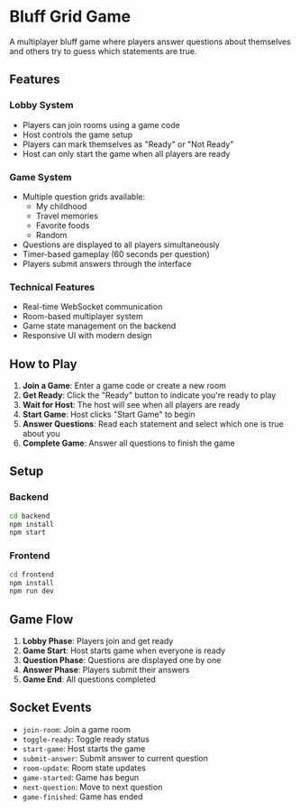 # Bluff Grid Game

A multiplayer bluff game where players answer questions about themselves and others try to guess which statements are true.

## Features

### Lobby System

- Players can join rooms using a game code
- Host controls the game setup
- Players can mark themselves as "Ready" or "Not Ready"
- Host can only start the game when all players are ready

### Game System

- Multiple question grids available:
  - My childhood
  - Travel memories
  - Favorite foods
  - Random
- Questions are displayed to all players simultaneously
- Timer-based gameplay (60 seconds per question)
- Players submit answers through the interface

### Technical Features

- Real-time WebSocket communication
- Room-based multiplayer system
- Game state management on the backend
- Responsive UI with modern design

## How to Play

1. **Join a Game**: Enter a game code or create a new room
2. **Get Ready**: Click the "Ready" button to indicate you're ready to play
3. **Wait for Host**: The host will see when all players are ready
4. **Start Game**: Host clicks "Start Game" to begin
5. **Answer Questions**: Read each statement and select which one is true about you
6. **Complete Game**: Answer all questions to finish the game

## Setup

### Backend

```bash
cd backend
npm install
npm start
```

### Frontend

```bash
cd frontend
npm install
npm run dev
```

## Game Flow

1. **Lobby Phase**: Players join and get ready
2. **Game Start**: Host starts game when everyone is ready
3. **Question Phase**: Questions are displayed one by one
4. **Answer Phase**: Players submit their answers
5. **Game End**: All questions completed

## Socket Events

- `join-room`: Join a game room
- `toggle-ready`: Toggle ready status
- `start-game`: Host starts the game
- `submit-answer`: Submit answer to current question
- `room-update`: Room state updates
- `game-started`: Game has begun
- `next-question`: Move to next question
- `game-finished`: Game has ended
